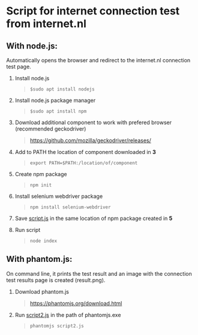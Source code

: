 # Script for internet connection test from internet.nl

## With node.js:

Automatically opens the browser and redirect to the internet.nl connection test page.

1. Install node.js
    > `$sudo apt install nodejs`
2. Install node.js package manager
    > `$sudo apt install npm`

3. Download additional component to work with prefered browser (recommended geckodriver)
    > https://github.com/mozilla/geckodriver/releases/
4. Add to PATH the location of component downloaded in **3**
    > `export PATH=$PATH:/location/of/component`
5. Create npm package 
    > `npm init`
6.  Install selenium webdriver package
    > `npm install selenium-webdriver`
7. Save [script.js](https://github.com/saraferreirascf/Automatic-connection-test/blob/main/script.js) in the same location of npm package created in **5**
8. Run script
    > `node index`

## With phantom.js:

On command line, it prints the test result and an image with the connection test results page is created (result.png).

1. Download phantom.js 
    > https://phantomjs.org/download.html
2. Run [script2.js](https://github.com/saraferreirascf/Automatic-connection-test/blob/main/script2.js) in the path of phantomjs.exe
    > `phantomjs script2.js`
    






